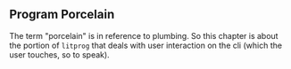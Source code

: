
## Program Porcelain

The term "porcelain" is in reference to plumbing. So this chapter is about the portion of `litprog` that deals with user interaction on the cli (which the user touches, so to speak).

